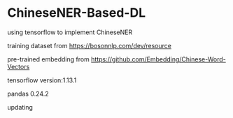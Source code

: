 # ChineseNER-Based-DL
using tensorflow to implement ChineseNER


training dataset from  https://bosonnlp.com/dev/resource

pre-trained embedding from https://github.com/Embedding/Chinese-Word-Vectors

tensorflow version:1.13.1

pandas 0.24.2 

updating
